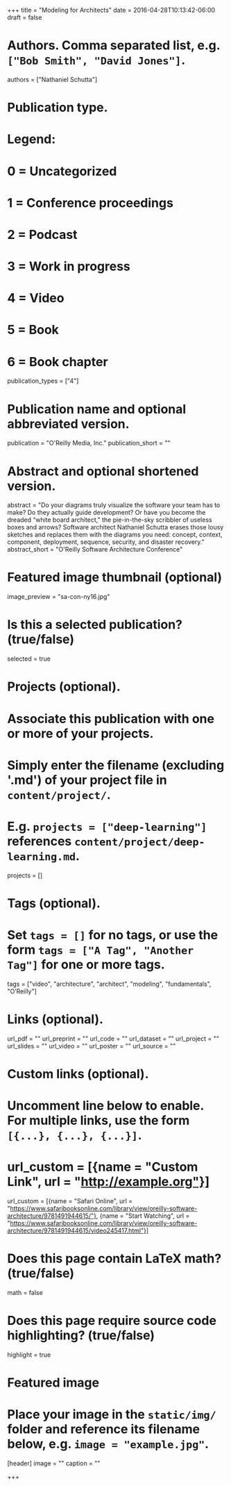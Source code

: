 +++
title = "Modeling for Architects"
date = 2016-04-28T10:13:42-06:00
draft = false

# Authors. Comma separated list, e.g. `["Bob Smith", "David Jones"]`.
authors = ["Nathaniel Schutta"]

# Publication type.
# Legend:
# 0 = Uncategorized
# 1 = Conference proceedings
# 2 = Podcast
# 3 = Work in progress
# 4 = Video
# 5 = Book
# 6 = Book chapter
publication_types = ["4"]

# Publication name and optional abbreviated version.
publication = "O'Reilly Media, Inc."
publication_short = ""

# Abstract and optional shortened version.
abstract = "Do your diagrams truly visualize the software your team has to make? Do they actually guide development? Or have you become the dreaded “white board architect,” the pie-in-the-sky scribbler of useless boxes and arrows? Software architect Nathaniel Schutta erases those lousy sketches and replaces them with the diagrams you need: concept, context, component, deployment, sequence, security, and disaster recovery."
abstract_short = "O'Reilly Software Architecture Conference"

# Featured image thumbnail (optional)
image_preview = "sa-con-ny16.jpg"

# Is this a selected publication? (true/false)
selected = true

# Projects (optional).
#   Associate this publication with one or more of your projects.
#   Simply enter the filename (excluding '.md') of your project file in `content/project/`.
#   E.g. `projects = ["deep-learning"]` references `content/project/deep-learning.md`.
projects = []

# Tags (optional).
#   Set `tags = []` for no tags, or use the form `tags = ["A Tag", "Another Tag"]` for one or more tags.
tags = ["video", "architecture", "architect", "modeling", "fundamentals", "O’Reilly"]

# Links (optional).
url_pdf = ""
url_preprint = ""
url_code = ""
url_dataset = ""
url_project = ""
url_slides = ""
url_video = ""
url_poster = ""
url_source = ""

# Custom links (optional).
#   Uncomment line below to enable. For multiple links, use the form `[{...}, {...}, {...}]`.
# url_custom = [{name = "Custom Link", url = "http://example.org"}]
url_custom = [{name = "Safari Online", url = "https://www.safaribooksonline.com/library/view/oreilly-software-architecture/9781491944615/"}, {name = "Start Watching", url = "https://www.safaribooksonline.com/library/view/oreilly-software-architecture/9781491944615/video245417.html"}]

# Does this page contain LaTeX math? (true/false)
math = false

# Does this page require source code highlighting? (true/false)
highlight = true

# Featured image
# Place your image in the `static/img/` folder and reference its filename below, e.g. `image = "example.jpg"`.
[header]
image = ""
caption = ""

+++
